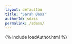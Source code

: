 ```yaml
---
layout: defaultau
title: "Sarah Dass"
authorId: sdass
permalink: /sdass/
---
```

{% include loadAuthor.html %}
<script>
    $(document).ready(function(){
        showAuthorBio('{{ page.authorId }}');
   });
</script>